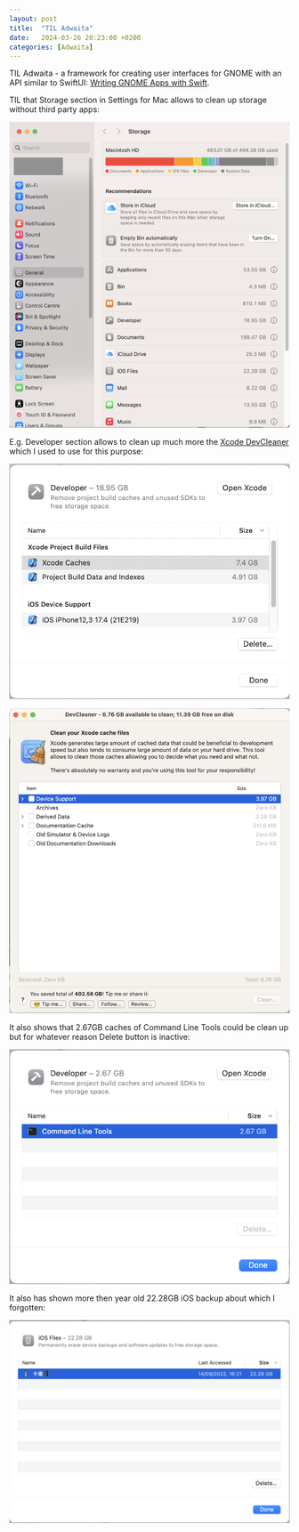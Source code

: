 ```yaml
---
layout: post
title:  "TIL Adwaita"
date:   2024-03-26 20:23:00 +0200
categories: [Adwaita]
---
```

TIL Adwaita - a framework for creating user interfaces for GNOME with an API similar to SwiftUI: [Writing GNOME Apps with Swift](https://www.swift.org/blog/adwaita-swift/).

TIL that Storage section in Settings for Mac allows to clean up storage without third party apps:

![Storage section in Settings](/assets/images/Screenshot%202024-03-26%20at%2006.04.18.png "Storage section in Settings")

E.g. Developer section allows to clean up much more the [Xcode DevCleaner](https://github.com/vashpan/xcode-dev-cleaner) which I used to use for this purpose:

![Developer section in Storage](/assets/images/Screenshot%202024-03-26%20at%2006.28.53.png "Developer section in Storage")

![Xcode DevCleaner](/assets/images/Screenshot%202024-03-26%20at%2006.29.12.png "Xcode DevCleaner")

It also shows that 2.67GB caches of Command Line Tools could be clean up but for whatever reason Delete button is inactive:

![Command Line Tools](/assets/images/Screenshot%202024-03-26%20at%2006.32.40.png "Command Line Tools")

It also has shown more then year old 22.28GB iOS backup about which I forgotten:

![iOS backups](/assets/images/Screenshot%202024-03-26%20at%2006.33.30.png "iOS backups")
